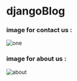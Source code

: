# djangoBlog

### image for contact us :
![one](https://user-images.githubusercontent.com/51214702/180090875-96ddf742-834c-416a-8dae-dbf59d05abea.png)

### image for about us :
![about](https://user-images.githubusercontent.com/51214702/180103045-e4e3b1ea-750e-4013-b80f-0b4b676b9204.png)

